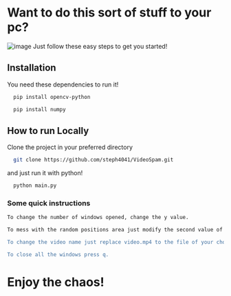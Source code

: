 # Want to do this sort of stuff to your pc?
![image](https://github.com/steph4041/VideoSpam/assets/82727066/fe701212-32fc-4ba4-9c23-5cecfdf0e912)
Just follow these easy steps to get you started!

## Installation

You need these dependencies to run it!

```bash
  pip install opencv-python
```

```bash
  pip install numpy
```

## How to run Locally

Clone the project in your preferred directory

```bash
  git clone https://github.com/steph4041/VideoSpam.git
```

and just run it with python!

```bash
  python main.py
```

### Some quick instructions
```bash
To change the number of windows opened, change the y value. 

To mess with the random positions area just modify the second value of randint to whatever you want (just make sure that it's not outside your screen resolution).

To change the video name just replace video.mp4 to the file of your choosing.

To close all the windows press q.
```
# Enjoy the chaos!
